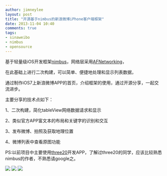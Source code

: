 ```yaml
---
author: jimneylee
layout: post
title: "开源基于nimbus的新浪微博iPhone客户端框架"
date: 2013-11-04 10:40
comments: true
tags:
- sinaweibo
- nimbus
- opensource
---
```


基于轻量级iOS开发框架[nimbus](https://github.com/jverkoey/nimbus)，网络层采用[AFNetworking](https://github.com/AFNetworking/AFNetworking)，

在此基础上进行二次构建，可以简单、便捷地处理和显示列表数据，

通过制作iOS7上新浪微博APP的首页，介绍框架的使用，通过开源分享，一起交流进步。

主要分享的技术点如下：

1、二次构建，简化tableView网络数据请求和显示

2、类似官方APP富文本的布局和关键字的识别和交互

3、发布微博、拍照及获取地理位置

4、微博列表中查看原图功能

PS:以前项目中主要使用[three20](https://github.com/facebook/three20)开发APP，了解过three20的同学，应该比较熟悉nimbus的作者，不熟悉请google之。

![](https://github-camo.global.ssl.fastly.net/aa54075a5758fca0eb7e592756b6310849e62f3a/687474703a2f2f63632e636f63696d672e636f6d2f6262732f6174746163686d656e742f4669645f31392f31395f32323433355f3963373762363637303761646231352e676966)
![](https://github-camo.global.ssl.fastly.net/affc16164ff3df8904111c899a5616b6ffef820f/687474703a2f2f6769742e6f736368696e612e6e65742f6a696d6e65796c65652f53696e614d426c6f674e696d6275732f7261772f6d61737465722f53696e614d426c6f672f496d616765732f53637265656e73686f742f706f73746e65777374617475732e706e67)
![](https://github-camo.global.ssl.fastly.net/4d8453e9cf6c1f569aac8059dd320feb834a9c5e/687474703a2f2f6769742e6f736368696e612e6e65742f6a696d6e65796c65652f53696e614d426c6f674e696d6275732f7261772f6d61737465722f53696e614d426c6f672f496d616765732f53637265656e73686f742f7265706f73742e706e67)